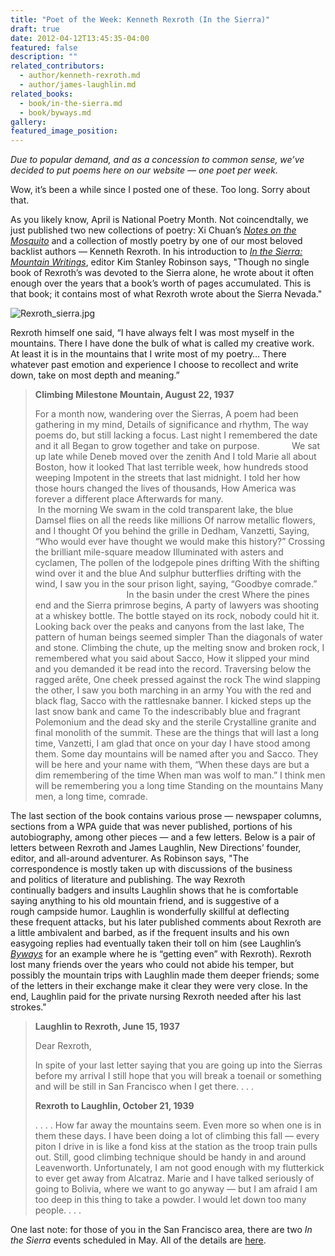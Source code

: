 ```yaml
---
title: "Poet of the Week: Kenneth Rexroth (In the Sierra)"
draft: true
date: 2012-04-12T13:45:35-04:00
featured: false
description: ""
related_contributors:
  - author/kenneth-rexroth.md
  - author/james-laughlin.md
related_books:
  - book/in-the-sierra.md
  - book/byways.md
gallery:
featured_image_position: 
---
```


_Due to popular demand, and as a concession to common sense, we’ve decided to put poems here on our website — one poet per week._

Wow, it’s been a while since I posted one of these. Too long. Sorry about that.

As you likely know, April is National Poetry Month. Not coincendtally, we just published two new collections of poetry: Xi Chuan’s [_Notes on the Mosquito_](http://ndbooks.com/book/notes-on-the-mosquito) and a collection of mostly poetry by one of our most beloved backlist authors — Kenneth Rexroth. In his introduction to _[In the Sierra: Mountain Writings](http://ndbooks.com/book/in-the-sierra)_, editor Kim Stanley Robinson says, "Though no single book of Rexroth’s was devoted to the Sierra alone, he wrote about it often enough over the years that a book’s worth of pages accumulated. This is that book; it contains most of what Rexroth wrote about the Sierra Nevada."

![Rexroth_sierra.jpg](https://www.ndbooks.com/images/journal/Rexroth_sierra.jpg)

Rexroth himself one said, “I have always felt I was most myself in the mountains. There I have done the bulk of what is called my creative work. At least it is in the mountains that I write most of my poetry… There whatever past emotion and experience I choose to recollect and write down, take on most depth and meaning.”

> **Climbing Milestone Mountain, August 22, 1937**
> 
> For a month now, wandering over the Sierras,
> A poem had been gathering in my mind,
> Details of significance and rhythm,
> The way poems do, but still lacking a focus.
> Last night I remembered the date and it all
> Began to grow together and take on purpose.
>             We sat up late while Deneb moved over the zenith
> And I told Marie all about Boston, how it looked
> That last terrible week, how hundreds stood weeping
> Impotent in the streets that last midnight.
> I told her how those hours changed the lives of thousands,
> How America was forever a different place
> Afterwards for many.
>                                        In the morning
> We swam in the cold transparent lake, the blue
> Damsel flies on all the reeds like millions
> Of narrow metallic flowers, and I thought
> Of you behind the grille in Dedham, Vanzetti,
> Saying, “Who would ever have thought we would make this history?”
> Crossing the brilliant mile-square meadow
> Illuminated with asters and cyclamen,
> The pollen of the lodgepole pines drifting
> With the shifting wind over it and the blue
> And sulphur butterflies drifting with the wind,
> I saw you in the sour prison light, saying,
> “Goodbye comrade.”
>                                        In the basin under the crest
> Where the pines end and the Sierra primrose begins,
> A party of lawyers was shooting at a whiskey bottle.
> The bottle stayed on its rock, nobody could hit it.
> Looking back over the peaks and canyons from the last lake,
> The pattern of human beings seemed simpler
> Than the diagonals of water and stone.
> Climbing the chute, up the melting snow and broken rock,
> I remembered what you said about Sacco,
> How it slipped your mind and you demanded it be read into the record.
> Traversing below the ragged arête,
> One cheek pressed against the rock
> The wind slapping the other,
> I saw you both marching in an army
> You with the red and black flag, Sacco with the rattlesnake banner.
> I kicked steps up the last snow bank and came
> To the indescribably blue and fragrant
> Polemonium and the dead sky and the sterile
> Crystalline granite and final monolith of the summit.
> These are the things that will last a long time, Vanzetti,
> I am glad that once on your day I have stood among them.
> Some day mountains will be named after you and Sacco.
> They will be here and your name with them,
> “When these days are but a dim remembering of the time
> When man was wolf to man.”
> I think men will be remembering you a long time
> Standing on the mountains
> Many men, a long time, comrade.

The last section of the book contains various prose — newspaper columns, sections from a WPA guide that was never published, portions of his autobiography, among other pieces — and a few letters. Below is a pair of letters between Rexroth and James Laughlin, New Directions’ founder, editor, and all-around adventurer. As Robinson says, "The correspondence is mostly taken up with discussions of the business and politics of literature and publishing. The way Rexroth continually badgers and insults Laughlin shows that he is comfortable saying anything to his old mountain friend, and is suggestive of a rough campside humor. Laughlin is wonderfully skillful at deflecting these frequent attacks, but his later published comments about Rexroth are a little ambivalent and barbed, as if the frequent insults and his own easygoing replies had eventually taken their toll on him (see Laughlin’s [_Byways_](http://ndbooks.com/book/byways) for an example where he is “getting even” with Rexroth). Rexroth lost many friends over the years who could not abide his temper, but possibly the mountain trips with Laughlin made them deeper friends; some of the letters in their exchange make it clear they were very close. In the end, Laughlin paid for the private nursing Rexroth needed after his last strokes."

> **Laughlin to Rexroth, June 15, 1937**
> 
> Dear Rexroth,
> 
> In spite of your last letter saying that you are going up into the Sierras before my arrival I still hope that you will break a toenail or something and will be still in San Francisco when I get there. . . .
> 
> **Rexroth to Laughlin, October 21, 1939**
> 
> . . . . How far away the mountains seem. Even more so when one is in them these days. I have been doing a lot of climbing this fall — every piton I drive in is like a fond kiss at the station as
> the troop train pulls out. Still, good climbing technique should be handy in and around Leavenworth. Unfortunately, I am not good enough with my flutterkick to ever get away from Alcatraz. Marie
> and I have talked seriously of going to Bolivia, where we want to go anyway — but I am afraid I am too deep in this thing to take a powder. I would let down too many people. . . .

One last note: for those of you in the San Francisco area, there are two _In the Sierra_ events scheduled in May. All of the details are [here](http://ndbooks.com/events/).

